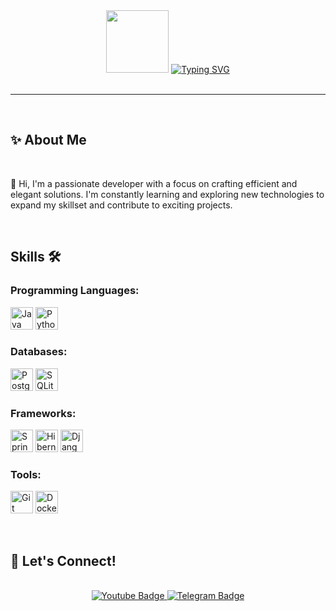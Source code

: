 <div id="header" align="center">
  <img src="https://media.giphy.com/media/M9gbBd9nbDrOTu1Mqx/giphy.gif" width="100"/>
  <a href=""><img src="https://readme-typing-svg.herokuapp.com?font=Fira+Code&size=43&pause=4000&color=FFFFFF&center=true&vCenter=true&width=490&height=100&lines=Hi%2C+I'm+G么MEPE!" alt="Typing SVG" /></a>
</div>

<br>

---

<br>

## ✨ About Me

<br>

👋 Hi, I'm a passionate developer with a focus on crafting efficient and elegant solutions. I'm constantly learning and exploring new technologies to expand my skillset and contribute to exciting projects.

<br>

## Skills 🛠️

### Programming Languages:
<p>
  <img src="https://skillicons.dev/icons?i=java" alt="Java" width="36" height="36" />
  <img src="https://skillicons.dev/icons?i=python" alt="Python" width="36" height="36" />
</p>

### Databases:
<p>
  <img src="https://skillicons.dev/icons?i=postgres" alt="PostgreSQL" width="36" height="36" />
  <img src="https://skillicons.dev/icons?i=sqlite" alt="SQLite" width="36" height="36" />
</p>

### Frameworks:
<p>
  <img src="https://skillicons.dev/icons?i=spring" alt="Spring" width="36" height="36" />
  <img src="https://skillicons.dev/icons?i=hibernate" alt="Hibernate" width="36" height="36" />
  <img src="https://skillicons.dev/icons?i=django" alt="Django" width="36" height="36" />
</p>

### Tools:
<p>
  <img src="https://skillicons.dev/icons?i=git" alt="Git" width="36" height="36" />
  <img src="https://skillicons.dev/icons?i=docker" alt="Docker" width="36" height="36" />
</p>

<br>

## 🤝 Let's Connect!

<br>

<div align="center">
  <a href="https://www.youtube.com/@IGamePeI">
    <img src="https://img.shields.io/badge/YouTube-red?style=for-the-badge&logo=youtube&logoColor=white" alt="Youtube Badge"/>
  </a>
  <a href="https://t.me/GemePe">
    <img src="https://img.shields.io/badge/Telegram-2CA5E0?style=for-the-badge&logo=telegram&logoColor=white" alt="Telegram Badge"/>
  </a>
</div>
